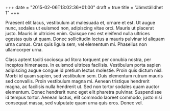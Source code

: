 +++
date = "2015-02-06T13:02:36+01:00"
draft = true
title = "Jämställdhet 1"
+++

Praesent elit lacus, vestibulum at malesuada et, ornare et est. Ut augue nunc,
sodales ut euismod non, adipiscing vitae orci. Mauris ut placerat justo. Mauris
in ultricies enim. Quisque nec est eleifend nulla ultrices egestas quis ut
quam. Donec sollicitudin lectus a mauris pulvinar id aliquam urna cursus. Cras
quis ligula sem, vel elementum mi. Phasellus non ullamcorper urna.

Class aptent taciti sociosqu ad litora torquent per conubia nostra, per
inceptos himenaeos. In euismod ultrices facilisis. Vestibulum porta sapien
adipiscing augue congue id pretium lectus molestie. Proin quis dictum nisl.
Morbi id quam sapien, sed vestibulum sem. Duis elementum rutrum mauris sed
convallis. Proin vestibulum magna mi. Aenean tristique hendrerit magna, ac
facilisis nulla hendrerit ut. Sed non tortor sodales quam auctor elementum.
Donec hendrerit nunc eget elit pharetra pulvinar. Suspendisse id tempus tortor.
Aenean luctus, elit commodo laoreet commodo, justo nisi consequat massa, sed
vulputate quam urna quis eros. Donec vel.
